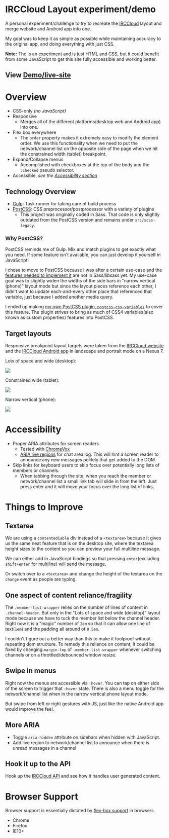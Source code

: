 # IRCCloud Layout experiment/demo

A personal experiment/challenge to try to recreate the [IRCCloud](https://www.irccloud.com/) layout and merge website and Android app into one.

My goal was to keep it as simple as possible while maintaining accuracy to the original app, and doing everything with just CSS.

**Note:** The is an experiment and is just HTML and CSS, but it could benefit from some JavaScript to get this site fully accessible and working better.

## View [Demo/live-site](https://madlittlemods.github.io/irccloud-layout-demo/dist/)


# Overview

 - CSS-only *(no JavaScript)*
 - Responsive
 	 - Merges all of the different platforms(desktop web and Android app) into one.
 - Flex box everywhere
 	 - The `order` property makes it extremely easy to modify the element order. We use this functionality when we need to put the network/channel list on the opposite side of the page when we hit the constrained width (tablet) breakpoint.
 - Expand/Collapse menus
 	 - Accomplished with checkboxes at the top of the body and the `:checked` pseudo selector.
 - Accessible, *see the [Accessibility section](#accessibility)*

## Technology Overview

 - [Gulp](http://gulpjs.com/): Task runner for taking care of build process
 - [PostCSS](https://github.com/postcss/postcss): CSS preprocessor/postprocessor with a variety of plugins
 	 - This project was originally coded in Sass. That code is only slightly outdated from the PostCSS version and remains under `src/scss-legacy`.

### Why PostCSS?

PostCSS reminds me of Gulp. Mix and match plugins to get exactly what you need. If some feature isn't available, you can just develop it yourself in JavaScript!

I chose to move to PostCSS because I was after a certain use-case and the [features needed to implement it](https://github.com/sass/sass/issues/871) are not in Sass/libsass yet. My use-case goal was to slightly widen the widths of the side bars in "narrow vertical (phone)" layout mode but since the layout pieces reference each other, I didn't want to update each-and-every other place that referenced that variable, just because I added another media query. 

I ended up making [my own PostCSS plugin, `postcss-css-variables`](https://www.npmjs.com/package/postcss-css-variables) to cover this feature. The plugin strives to bring as much of CSS4 variables(also known as custom properties) features into PostCSS.



## Target layouts

Responsive breakpoint layout targets were taken from the [IRCCloud website](https://www.irccloud.com/) and the [IRCCloud Android app](https://play.google.com/store/apps/details?id=com.irccloud.android) in landscape and portrait mode on a Nexus 7.

Lots of space and wide (desktop):

![](http://i.imgur.com/bsMvIyq.png)

Constrained wide (tablet):

![](http://i.imgur.com/qOl5ZAh.png)

Narrow vertical (phone):

![](http://i.imgur.com/9EvQERN.gif)


# Accessibility

 - Proper ARIA attributes for screen readers
 	 - Tested with [ChromeVox](http://www.chromevox.com/)
 	 - [ARIA live regions](https://developer.mozilla.org/en-US/docs/Web/Accessibility/ARIA/ARIA_Live_Regions) for chat area log. This will hint a screen reader to announce any new messages politely that get added to the DOM.
 - Skip links for keyboard users to skip focus over potentially long lists of members or channels.
 	 - When tabbing through the site, when you reach the member or network/channel list a small link tab will slide in from the left. Just press enter and it will move your focus over the long list of links.


# Things to Improve

## Textarea

We are using a `contentediable` div instead of a `<textarea>` because it gives us the same neat feature that is on the desktop site, where the textarea height sizes to the content so you can preview your full multiline message. 

We can either add in JavaScript bindings so that pressing `enter`(excluding `shift+enter` for multiline) will send the message.

Or switch over to a `<textarea>` and change the height of the textarea on the `change` event as people are typing.


## One aspect of content reliance/fragility

The `.member-list-wrapper` relies on the number of lines of content in `.channel-header`. But only in the "Lots of space and wide (desktop)" layout mode because we have to tuck the member list below the channel header. Right now it is a "magic" number of `2em` so that it can allow one line of text(`1em`) and the padding all around of `0.5em`.

I couldn't figure out a better way than this to make it foolproof without repeating dom structure. To remedy this reliance on content, it could be fixed by changing `margin-top` of `.member-list-wrapper` whenever switching channels or on a throttled/debounced window resize.


## Swipe in menus

Right now the menus are accessible via `:hover`. You can tap on either side of the screen to trigger that `:hover` state. There is also a menu toggle for the network/channel list when in the narrow vertical phone layout mode.

But swipe from left or right gestures with JS, just like the native Android app would improve the feel.

## More ARIA

 - Toggle `aria-hidden` attribute on sidebars when hidden with JavaScript.
 - Add live region to network/channel list to announce when there is unread messages in a channel


## Hook it up to the API

Hook up the [IRCCloud API](https://github.com/irccloud/irccloud-tools/wiki/API-Overview) and see how it handles user generated content.


# Browser Support

Browser support is essentially dictated by [flex-box support](http://caniuse.com/#feat=flexbox) in browsers.

 - Chrome
 - Firefox
 - IE10+